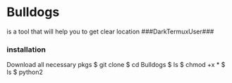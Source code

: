 # Bulldogs
is a tool that will help you to get clear location
###DarkTermuxUser###
### installation ###
Download all necessary pkgs
$ git clone 
$ cd Bulldogs
$ ls
$ chmod +x *
$ ls
$ python2 
